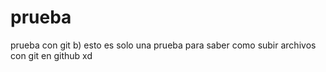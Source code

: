 # prueba
prueba con git b)
esto es solo una prueba para saber como subir archivos con git en github xd
